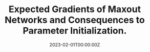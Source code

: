 ---
title: 'Expected Gradients of Maxout Networks and Consequences to Parameter Initialization.'


authors:
  - admin
  - Guido Montúfar

date: '2023-02-01T00:00:00Z'

publication_types: ['paper-conference']

# Publication name and optional abbreviated publication name.
# publication: In *Hugo Blox Builder Conference*
publication_short: In *ICML*

links:
- name: arxiv
  url: https://arxiv.org/abs/2301.06956

---